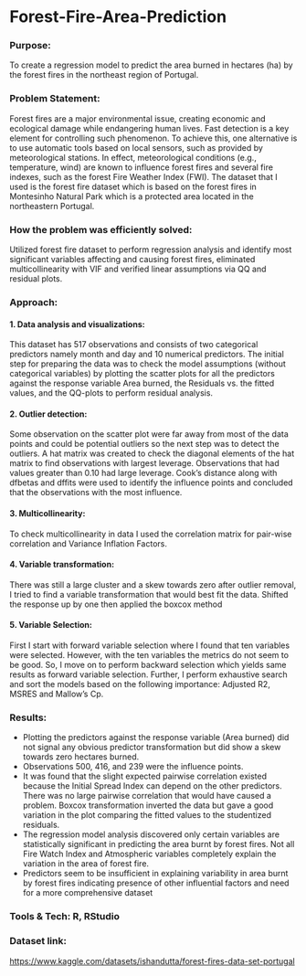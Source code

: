 # Forest-Fire-Area-Prediction
### Purpose:

 To create a regression model to predict the area burned in hectares
(ha) by the forest fires in the northeast region of Portugal. 

### Problem Statement:

Forest fires are a major environmental issue, creating economic and ecological damage while endangering human lives. Fast detection is a key element for controlling such phenomenon. To achieve this, one alternative is to use automatic tools based on local sensors, such as provided by meteorological stations. In effect, meteorological conditions (e.g., temperature, wind) are known to influence forest fires and several fire indexes, such as the forest Fire Weather Index (FWI). The dataset that I used is the forest fire dataset which is based on the forest fires in Montesinho Natural Park which is a protected area located in the northeastern Portugal. 

### How the problem was efficiently solved:

Utilized forest fire dataset to perform regression analysis and identify most significant variables affecting and causing forest fires, eliminated multicollinearity with VIF and verified linear assumptions via QQ and residual plots.

### Approach:

#### 1. Data analysis and visualizations: 
This dataset has 517 observations and consists of two categorical predictors namely month and day and 10 numerical predictors. The initial step for preparing the data was to check the model assumptions (without categorical variables) by plotting the scatter plots for all the predictors against the response variable Area burned, the Residuals vs. the fitted values, and the QQ-plots to perform residual analysis. 
#### 2. Outlier detection: 
Some observation on the scatter plot were far away from most of the data points and could be potential outliers so the next step was to detect the outliers. A hat matrix was created to check the diagonal elements of the hat matrix to find observations with largest leverage. Observations that had values greater than 0.10 had large leverage. Cook’s distance along with dfbetas and dffits were used to identify the influence points and concluded that the observations with the most influence. 
#### 3. Multicollinearity: 
To check multicollinearity in data I used the correlation matrix
for pair-wise correlation and Variance Inflation Factors. 
#### 4. Variable transformation: 
There was still a large cluster and a skew towards zero after outlier removal, I tried to find a variable transformation that would best fit the data. Shifted the response up by one then applied the boxcox method 
#### 5. Variable Selection: 
First I start with forward variable selection where I found that ten variables were selected. However, with the ten variables the metrics do not seem to be good. So, I move on to perform backward selection which yields same results as forward variable selection. Further, I perform exhaustive search and sort the models based on the following importance: Adjusted R2, MSRES and Mallow’s Cp. 

### Results:

* Plotting the predictors against the response variable (Area burned) did not signal any obvious predictor transformation but did show a skew towards zero hectares burned. 
* Observations 500, 416, and 239 were the influence points. 
* It was found that the slight expected pairwise correlation existed because the Initial Spread Index can depend on the other predictors. There was no large pairwise correlation that would have caused a problem. 
Boxcox transformation inverted the data but gave a good variation in the plot comparing the fitted values to the studentized residuals. 
* The regression model analysis discovered only certain variables are statistically significant in predicting the area burnt by forest fires. Not all Fire Watch Index and Atmospheric variables completely explain the variation in the area of forest fire.  
* Predictors seem to be insufficient in explaining variability in area burnt by forest fires indicating presence of other influential factors and need for a more comprehensive dataset

### Tools & Tech: R, RStudio

### Dataset link:
https://www.kaggle.com/datasets/ishandutta/forest-fires-data-set-portugal
